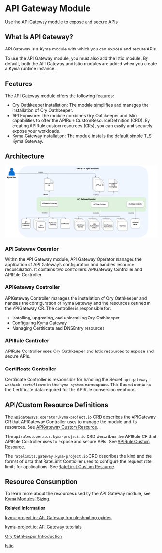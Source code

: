 <!-- loiof323ab16595a47779bc74344969c0133 -->

# API Gateway Module

Use the API Gateway module to expose and secure APIs.



<a name="loiof323ab16595a47779bc74344969c0133__section_h2t_yq2_qbc"/>

## What Is API Gateway?

API Gateway is a Kyma module with which you can expose and secure APIs.

To use the API Gateway module, you must also add the Istio module. By default, both the API Gateway and Istio modules are added when you create a Kyma runtime instance.



<a name="loiof323ab16595a47779bc74344969c0133__section_prg_1r2_qbc"/>

## Features

The API Gateway module offers the following features:

-   Ory Oathkeeper installation: The module simplifies and manages the installation of Ory Oathkeeper.
-   API Exposure: The module combines Ory Oathkeeper and Istio capabilities to offer the APIRule CustomResourceDefinition \(CRD\). By creating APIRule custom resources \(CRs\), you can easily and securely expose your workloads.
-   Kyma Gateway installation: The module installs the default simple TLS Kyma Gateway.



<a name="loiof323ab16595a47779bc74344969c0133__section_ixg_1r2_qbc"/>

## Architecture

![](images/Istio_Module_s_Architecture_f88a5ae.png)



### API Gateway Operator

Within the API Gateway module, API Gateway Operator manages the application of API Gateway’s configuration and handles resource reconciliation. It contains two controllers: APIGateway Controller and APIRule Controller.



### APIGateway Controller

APIGateway Controller manages the installation of Ory Oathkeeper and handles the configuration of Kyma Gateway and the resources defined in the APIGateway CR. The controller is responsible for:

-   Installing, upgrading, and uninstalling Ory Oathkeeper
-   Configuring Kyma Gateway
-   Managing Certificate and DNSEntry resources



### APIRule Controller

APIRule Controller uses Ory Oathkeeper and Istio resources to expose and secure APIs.



### Certificate Controller

Certificate Controller is responsible for handling the Secret `api-gateway-webhook-certificate` in the `kyma-system` namespace. This Secret contains the Certificate data required for the APIRule conversion webhook.



<a name="loiof323ab16595a47779bc74344969c0133__section_j3q_qr2_qbc"/>

## API/Custom Resource Definitions

The `apigateways.operator.kyma-project.io` CRD describes the APIGateway CR that APIGateway Controller uses to manage the module and its resources. See [APIGateway Custom Resource](https://kyma-project.io/#/api-gateway/user/custom-resources/apigateway/04-00-apigateway-custom-resource).

The `apirules.operator.kyma-project.io` CRD describes the APIRule CR that APIRule Controller uses to expose and secure APIs. See [APIRule Custom Resource](https://kyma-project.io/#/api-gateway/user/custom-resources/apirule/README).

The `ratelimits.gateway.kyma-project.io` CRD describes the kind and the format of data that RateLimit Controller uses to configure the request rate limits for applications. See [RateLimit Custom Resource](https://kyma-project.io/#/api-gateway/user/custom-resources/ratelimit/04-00-ratelimit).



<a name="loiof323ab16595a47779bc74344969c0133__section_u2c_qr2_qbc"/>

## Resource Consumption

To learn more about the resources used by the API Gateway module, see [Kyma Modules’ Sizing](https://help.sap.com/docs/btp/sap-business-technology-platform-internal/kyma-modules-sizing?locale=en-US&state=DRAFT&version=Internal&comment_id=22217515&show_comments=true#api-gateway).

**Related Information**  


[kyma-project.io: API Gateway troubleshooting guides](https://kyma-project.io/#/api-gateway/user/troubleshooting-guides/README)

[kyma-project.io: API Gateway tutorials](https://kyma-project.io/#/api-gateway/user/tutorials/README)

[Ory Oathkeeper Introduction](https://www.ory.sh/docs/oathkeeper)

[Istio](https://istio.io/)

